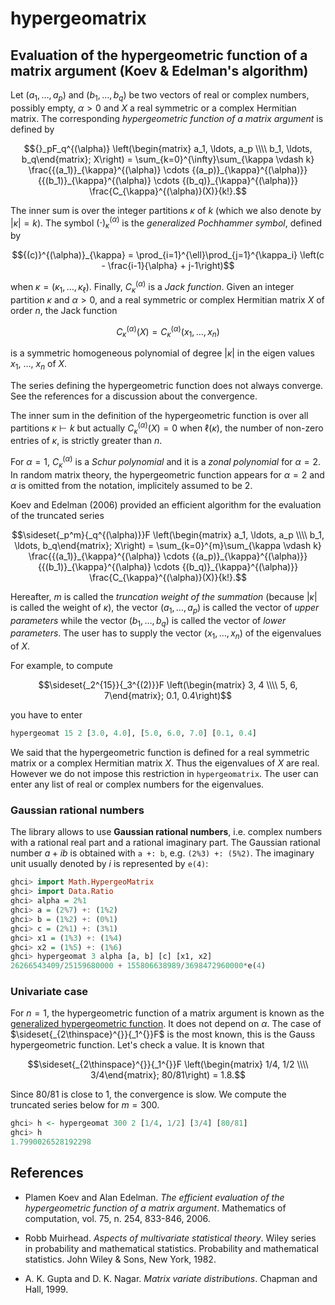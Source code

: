 # hypergeomatrix

## Evaluation of the hypergeometric function of a matrix argument (Koev & Edelman's algorithm)

Let $(a_1, \ldots, a_p)$ and $(b_1, \ldots, b_q)$ be two vectors of real or 
complex numbers, possibly empty, $\alpha > 0$ and $X$ a real symmetric or a 
complex Hermitian matrix. 
The corresponding *hypergeometric function of a matrix argument* is defined by 

$${}_pF_q^{(\alpha)} \left(\begin{matrix} a_1, \ldots, a_p \\\\ b_1, \ldots, b_q\end{matrix}; X\right) = \sum_{k=0}^{\infty}\sum_{\kappa \vdash k} \frac{{(a_1)}_{\kappa}^{(\alpha)} \cdots {(a_p)}_{\kappa}^{(\alpha)}} {{(b_1)}_{\kappa}^{(\alpha)} \cdots {(b_q)}_{\kappa}^{(\alpha)}} \frac{C_{\kappa}^{(\alpha)}(X)}{k!}.$$

The inner sum is over the integer partitions $\kappa$ of $k$ (which we also 
denote by $|\kappa| = k$). The symbol ${(\cdot)}_{\kappa}^{(\alpha)}$ is the 
*generalized Pochhammer symbol*, defined by

$${(c)}^{(\alpha)}_{\kappa} = \prod_{i=1}^{\ell}\prod_{j=1}^{\kappa_i} \left(c - \frac{i-1}{\alpha} + j-1\right)$$

when $\kappa = (\kappa_1, \ldots, \kappa_\ell)$. 
Finally, $C_{\kappa}^{(\alpha)}$ is a *Jack function*. 
Given an integer partition $\kappa$ and $\alpha > 0$, and a 
real symmetric or complex Hermitian matrix $X$ of order $n$, 
the Jack function 

$$C_{\kappa}^{(\alpha)}(X) = C_{\kappa}^{(\alpha)}(x_1, \ldots, x_n)$$

is a symmetric homogeneous polynomial of degree $|\kappa|$ in the 
eigen values $x_1$, $\ldots$, $x_n$ of $X$. 

The series defining the hypergeometric function does not always converge. 
See the references for a discussion about the convergence. 

The inner sum in the definition of the hypergeometric function is over 
all partitions $\kappa \vdash k$ but actually 
$C_{\kappa}^{(\alpha)}(X) = 0$ when $\ell(\kappa)$, the number of non-zero 
entries of $\kappa$, is strictly greater than $n$.

For $\alpha=1$, $C_{\kappa}^{(\alpha)}$ is a *Schur polynomial* and it is 
a *zonal polynomial* for $\alpha = 2$. 
In random matrix theory, the hypergeometric function appears for $\alpha=2$ 
and $\alpha$ is omitted from the notation, implicitely assumed to be $2$. 

Koev and Edelman (2006) provided an efficient algorithm for the evaluation 
of the truncated series 

$$\sideset{_p^m}{_q^{(\alpha)}}F \left(\begin{matrix} a_1, \ldots, a_p \\\\ b_1, \ldots, b_q\end{matrix}; X\right) = \sum_{k=0}^{m}\sum_{\kappa \vdash k} \frac{{(a_1)}_{\kappa}^{(\alpha)} \cdots {(a_p)}_{\kappa}^{(\alpha)}} {{(b_1)}_{\kappa}^{(\alpha)} \cdots {(b_q)}_{\kappa}^{(\alpha)}} 
\frac{C_{\kappa}^{(\alpha)}(X)}{k!}.$$

Hereafter, $m$ is called the *truncation weight of the summation* 
(because $|\kappa|$ is called the weight of $\kappa$), the vector 
$(a_1, \ldots, a_p)$ is called the vector of *upper parameters* while 
the vector $(b_1, \ldots, b_q)$ is called the vector of *lower parameters*. 
The user has to supply the vector $(x_1, \ldots, x_n)$ of the eigenvalues 
of $X$. 

For example, to compute

$$\sideset{_2^{15}}{_3^{(2)}}F \left(\begin{matrix} 3, 4 \\\\ 5, 6, 7\end{matrix}; 0.1, 0.4\right)$$

you have to enter 

```haskell
hypergeomat 15 2 [3.0, 4.0], [5.0, 6.0, 7.0] [0.1, 0.4]
```

We said that the hypergeometric function is defined for a real symmetric 
matrix or a complex Hermitian matrix $X$. Thus the eigenvalues of $X$ 
are real. However we do not impose this restriction in `hypergeomatrix`. 
The user can enter any list of real or complex numbers for the eigenvalues. 

### Gaussian rational numbers

The library allows to use **Gaussian rational numbers**, i.e. complex numbers 
with a rational real part and a rational imaginary part. The Gaussian rational 
number $a + ib$ is obtained with `a +: b`, e.g. `(2%3) +: (5%2)`. The imaginary 
unit usually denoted by $i$ is represented by `e(4)`:

```haskell
ghci> import Math.HypergeoMatrix
ghci> import Data.Ratio
ghci> alpha = 2%1
ghci> a = (2%7) +: (1%2)
ghci> b = (1%2) +: (0%1)
ghci> c = (2%1) +: (3%1)
ghci> x1 = (1%3) +: (1%4)
ghci> x2 = (1%5) +: (1%6)
ghci> hypergeomat 3 alpha [a, b] [c] [x1, x2]
26266543409/25159680000 + 155806638989/3698472960000*e(4)
```

### Univariate case

For $n = 1$, the hypergeometric function of a matrix argument is known as the 
[generalized hypergeometric function](https://mathworld.wolfram.com/HypergeometricFunction.html). 
It does not depend on $\alpha$. The case of $\sideset{_{2\thinspace}^{}}{_1^{}}F$ is the most known, 
this is the Gauss hypergeometric function. Let's check a value. It is known that

$$\sideset{_{2\thinspace}^{}}{_1^{}}F \left(\begin{matrix} 1/4, 1/2 \\\\ 3/4\end{matrix}; 80/81\right) = 1.8.$$

Since $80/81$ is close to $1$, the convergence is slow. We compute the truncated series below 
for $m = 300$.

```haskell
ghci> h <- hypergeomat 300 2 [1/4, 1/2] [3/4] [80/81]
ghci> h
1.7990026528192298
```


## References

- Plamen Koev and Alan Edelman. 
*The efficient evaluation of the hypergeometric function of a matrix argument*.
Mathematics of computation, vol. 75, n. 254, 833-846, 2006.

- Robb Muirhead. 
*Aspects of multivariate statistical theory*. 
Wiley series in probability and mathematical statistics. 
Probability and mathematical statistics. 
John Wiley & Sons, New York, 1982.

- A. K. Gupta and D. K. Nagar. 
*Matrix variate distributions*. 
Chapman and Hall, 1999.
